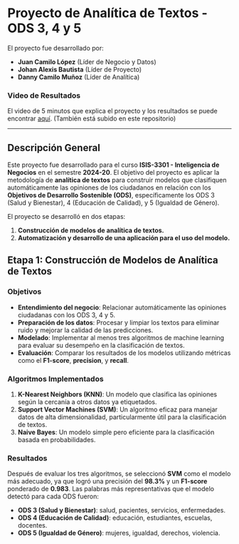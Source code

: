 # Proyecto de Analítica de Textos - ODS 3, 4 y 5

El proyecto fue desarrollado por:

- **Juan Camilo López** (Líder de Negocio y Datos)
- **Johan Alexis Bautista** (Líder de Proyecto)
- **Danny Camilo Muñoz** (Líder de Analítica)

### Video de Resultados

El video de 5 minutos que explica el proyecto y los resultados se puede encontrar [aquí](https://www.canva.com/design/DAGQG3VW0yk/kJGaEqqmeRSRx3p4aKNLzA/view?utm_content=DAGQG3VW0yk&utm_campaign=designshare&utm_medium=link&utm_source=editor). (También está subido en este repositorio)

---

## Descripción General

Este proyecto fue desarrollado para el curso **ISIS-3301 - Inteligencia de Negocios** en el semestre **2024-20**. El objetivo del proyecto es aplicar la metodología de **analítica de textos** para construir modelos que clasifiquen automáticamente las opiniones de los ciudadanos en relación con los **Objetivos de Desarrollo Sostenible (ODS)**, específicamente los ODS 3 (Salud y Bienestar), 4 (Educación de Calidad), y 5 (Igualdad de Género).

El proyecto se desarrolló en dos etapas:

1. **Construcción de modelos de analítica de textos.**
2. **Automatización y desarrollo de una aplicación para el uso del modelo.**

## Etapa 1: Construcción de Modelos de Analítica de Textos

### Objetivos

- **Entendimiento del negocio**: Relacionar automáticamente las opiniones ciudadanas con los ODS 3, 4 y 5.
- **Preparación de los datos**: Procesar y limpiar los textos para eliminar ruido y mejorar la calidad de las predicciones.
- **Modelado**: Implementar al menos tres algoritmos de machine learning para evaluar su desempeño en la clasificación de textos.
- **Evaluación**: Comparar los resultados de los modelos utilizando métricas como el **F1-score**, **precision**, y **recall**.

### Algoritmos Implementados

1. **K-Nearest Neighbors (KNN)**: Un modelo que clasifica las opiniones según la cercanía a otros datos ya etiquetados.
2. **Support Vector Machines (SVM)**: Un algoritmo eficaz para manejar datos de alta dimensionalidad, particularmente útil para la clasificación de textos.
3. **Naive Bayes**: Un modelo simple pero eficiente para la clasificación basada en probabilidades.

### Resultados

Después de evaluar los tres algoritmos, se seleccionó **SVM** como el modelo más adecuado, ya que logró una precisión del **98.3%** y un **F1-score** ponderado de **0.983**. Las palabras más representativas que el modelo detectó para cada ODS fueron:

- **ODS 3 (Salud y Bienestar)**: salud, pacientes, servicios, enfermedades.
- **ODS 4 (Educación de Calidad)**: educación, estudiantes, escuelas, docentes.
- **ODS 5 (Igualdad de Género)**: mujeres, igualdad, derechos, violencia.


